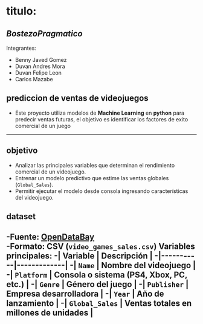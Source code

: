 # titulo:
## *BostezoPragmatico*
Integrantes:
- Benny Javed Gomez
- Duvan Andres Mora
- Duvan Felipe Leon
- Carlos Mazabe
## prediccion de ventas de videojuegos
- Este proyecto utiliza modelos de **Machine Learning** en **python** para predecir ventas futuras, el objetivo es identificar los factores de exito comercial de un juego
 ---
## objetivo
- Analizar las principales variables que determinan el rendimiento comercial de un videojuego.  
- Entrenar un modelo predictivo que estime las ventas globales (`Global_Sales`).  
- Permitir ejecutar el modelo desde consola ingresando características del videojuego.
## dataset
-**Fuente:** [OpenDataBay](https://opendatabay.com/)  
-**Formato:** CSV (`video_games_sales.csv`)
**Variables principales:**
  -| Variable | Descripción |
  -|-----------|-------------|
  -| `Name` | Nombre del videojuego |
  -| `Platform` | Consola o sistema (PS4, Xbox, PC, etc.) |
  -| `Genre` | Género del juego |
  -| `Publisher` | Empresa desarrolladora |
  -| `Year` | Año de lanzamiento |
  -| `Global_Sales` | Ventas totales en millones de unidades |
 ----
